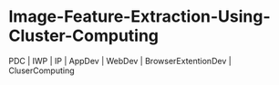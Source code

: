 # Image-Feature-Extraction-Using-Cluster-Computing
PDC | IWP | IP | AppDev | WebDev | BrowserExtentionDev | CluserComputing
